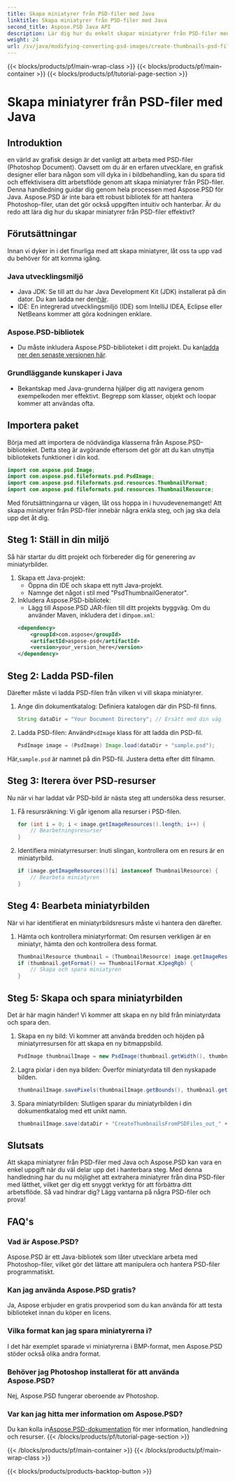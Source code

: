 ```yaml
---
title: Skapa miniatyrer från PSD-filer med Java
linktitle: Skapa miniatyrer från PSD-filer med Java
second_title: Aspose.PSD Java API
description: Lär dig hur du enkelt skapar miniatyrer från PSD-filer med Java och Aspose.PSD. Följ vår steg-för-steg-guide för sömlös bildbehandling.
weight: 24
url: /sv/java/modifying-converting-psd-images/create-thumbnails-psd-files/
---
```


{{< blocks/products/pf/main-wrap-class >}}
{{< blocks/products/pf/main-container >}}
{{< blocks/products/pf/tutorial-page-section >}}

# Skapa miniatyrer från PSD-filer med Java

## Introduktion
en värld av grafisk design är det vanligt att arbeta med PSD-filer (Photoshop Document). Oavsett om du är en erfaren utvecklare, en grafisk designer eller bara någon som vill dyka in i bildbehandling, kan du spara tid och effektivisera ditt arbetsflöde genom att skapa miniatyrer från PSD-filer. Denna handledning guidar dig genom hela processen med Aspose.PSD för Java. Aspose.PSD är inte bara ett robust bibliotek för att hantera Photoshop-filer, utan det gör också uppgiften intuitiv och hanterbar. Är du redo att lära dig hur du skapar miniatyrer från PSD-filer effektivt?
## Förutsättningar
Innan vi dyker in i det finurliga med att skapa miniatyrer, låt oss ta upp vad du behöver för att komma igång.
### Java utvecklingsmiljö
-  Java JDK: Se till att du har Java Development Kit (JDK) installerat på din dator. Du kan ladda ner den[här](https://www.oracle.com/java/technologies/javase-jdk11-downloads.html).
- IDE: En integrerad utvecklingsmiljö (IDE) som IntelliJ IDEA, Eclipse eller NetBeans kommer att göra kodningen enklare.
### Aspose.PSD-bibliotek
- Du måste inkludera Aspose.PSD-biblioteket i ditt projekt. Du kan[ladda ner den senaste versionen här](https://releases.aspose.com/psd/java/).
### Grundläggande kunskaper i Java
- Bekantskap med Java-grunderna hjälper dig att navigera genom exempelkoden mer effektivt. Begrepp som klasser, objekt och loopar kommer att användas ofta.
## Importera paket
Börja med att importera de nödvändiga klasserna från Aspose.PSD-biblioteket. Detta steg är avgörande eftersom det gör att du kan utnyttja bibliotekets funktioner i din kod.
```java
import com.aspose.psd.Image;
import com.aspose.psd.fileformats.psd.PsdImage;
import com.aspose.psd.fileformats.psd.resources.ThumbnailFormat;
import com.aspose.psd.fileformats.psd.resources.ThumbnailResource;
```
Med förutsättningarna ur vägen, låt oss hoppa in i huvudevenemanget! Att skapa miniatyrer från PSD-filer innebär några enkla steg, och jag ska dela upp det åt dig.
## Steg 1: Ställ in din miljö
Så här startar du ditt projekt och förbereder dig för generering av miniatyrbilder.
1. Skapa ett Java-projekt:
   - Öppna din IDE och skapa ett nytt Java-projekt.
   - Namnge det något i stil med "PsdThumbnailGenerator".
2. Inkludera Aspose.PSD-bibliotek:
   -  Lägg till Aspose.PSD JAR-filen till ditt projekts byggväg. Om du använder Maven, inkludera det i din`pom.xml`:
     ```xml
     <dependency>
         <groupId>com.aspose</groupId>
         <artifactId>aspose-psd</artifactId>
         <version>your_version_here</version>
     </dependency>
     ```
## Steg 2: Ladda PSD-filen
Därefter måste vi ladda PSD-filen från vilken vi vill skapa miniatyrer. 
1. Ange din dokumentkatalog:
   Definiera katalogen där din PSD-fil finns.
   ```java
   String dataDir = "Your Document Directory"; // Ersätt med din väg
   ```
2. Ladda PSD-filen:
    Använd`PsdImage` klass för att ladda din PSD-fil.
   ```java
   PsdImage image = (PsdImage) Image.load(dataDir + "sample.psd");
   ```
 Här,`sample.psd` är namnet på din PSD-fil. Justera detta efter ditt filnamn.
## Steg 3: Iterera över PSD-resurser
Nu när vi har laddat vår PSD-bild är nästa steg att undersöka dess resurser.
1. Få resursräkning:
   Vi går igenom alla resurser i PSD-filen.
   ```java
   for (int i = 0; i < image.getImageResources().length; i++) {
       // Bearbetningsresurser
   }
   ```
   
2. Identifiera miniatyrresurser:
   Inuti slingan, kontrollera om en resurs är en miniatyrbild.
   ```java
   if (image.getImageResources()[i] instanceof ThumbnailResource) {
       // Bearbeta miniatyren
   }
   ```
## Steg 4: Bearbeta miniatyrbilden
När vi har identifierat en miniatyrbildsresurs måste vi hantera den därefter.
1. Hämta och kontrollera miniatyrformat:
   Om resursen verkligen är en miniatyr, hämta den och kontrollera dess format.
   ```java
   ThumbnailResource thumbnail = (ThumbnailResource) image.getImageResources()[i];
   if (thumbnail.getFormat() == ThumbnailFormat.KJpegRgb) {
       // Skapa och spara miniatyren
   }
   ```
## Steg 5: Skapa och spara miniatyrbilden
Det är här magin händer! Vi kommer att skapa en ny bild från miniatyrdata och spara den.
1. Skapa en ny bild:
   Vi kommer att använda bredden och höjden på miniatyrresursen för att skapa en ny bitmappsbild.
   ```java
   PsdImage thumbnailImage = new PsdImage(thumbnail.getWidth(), thumbnail.getHeight());
   ```
2. Lagra pixlar i den nya bilden:
   Överför miniatyrdata till den nyskapade bilden.
   ```java
   thumbnailImage.savePixels(thumbnailImage.getBounds(), thumbnail.getThumbnailData());
   ```
3. Spara miniatyrbilden:
   Slutligen sparar du miniatyrbilden i din dokumentkatalog med ett unikt namn.
   ```java
   thumbnailImage.save(dataDir + "CreateThumbnailsFromPSDFiles_out_" + i + ".bmp");
   ```

## Slutsats
Att skapa miniatyrer från PSD-filer med Java och Aspose.PSD kan vara en enkel uppgift när du väl delar upp det i hanterbara steg. Med denna handledning har du nu möjlighet att extrahera miniatyrer från dina PSD-filer med lätthet, vilket ger dig ett snyggt verktyg för att förbättra ditt arbetsflöde. Så vad hindrar dig? Lägg vantarna på några PSD-filer och prova!
## FAQ's
### Vad är Aspose.PSD?
Aspose.PSD är ett Java-bibliotek som låter utvecklare arbeta med Photoshop-filer, vilket gör det lättare att manipulera och hantera PSD-filer programmatiskt.
### Kan jag använda Aspose.PSD gratis?
Ja, Aspose erbjuder en gratis provperiod som du kan använda för att testa biblioteket innan du köper en licens.
### Vilka format kan jag spara miniatyrerna i?
I det här exemplet sparade vi miniatyrerna i BMP-format, men Aspose.PSD stöder också olika andra format.
### Behöver jag Photoshop installerat för att använda Aspose.PSD?
Nej, Aspose.PSD fungerar oberoende av Photoshop.
### Var kan jag hitta mer information om Aspose.PSD?
 Du kan kolla in[Aspose.PSD-dokumentation](https://reference.aspose.com/psd/java/) för mer information, handledning och resurser.
{{< /blocks/products/pf/tutorial-page-section >}}

{{< /blocks/products/pf/main-container >}}
{{< /blocks/products/pf/main-wrap-class >}}

{{< blocks/products/products-backtop-button >}}
